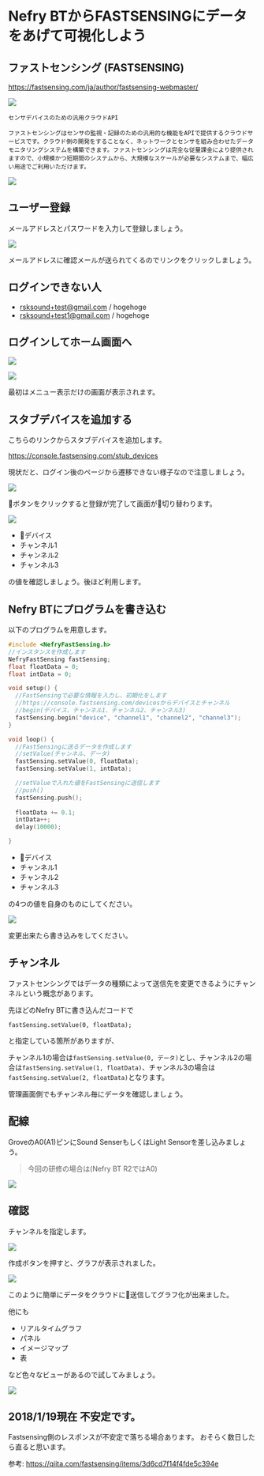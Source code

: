 # Nefry BTからFASTSENSINGにデータをあげて可視化しよう

## ファストセンシング (FASTSENSING)

https://fastsensing.com/ja/author/fastsensing-webmaster/

![](https://i.gyazo.com/4b29f568d0a0ed215d8f89816710f779.png)

```
センサデバイスのための汎用クラウドAPI

ファストセンシングはセンサの監視・記録のための汎用的な機能をAPIで提供するクラウドサービスです。クラウド側の開発をすることなく、ネットワークとセンサを組み合わせたデータモニタリングシステムを構築できます。ファストセンシングは完全な従量課金により提供されますので、小規模かつ短期間のシステムから、大規模なスケールが必要なシステムまで、幅広い用途でご利用いただけます。
```

![](https://i.gyazo.com/137b247b9ac08086ecf4a1b735dbcff8.png)

## ユーザー登録

メールアドレスとパスワードを入力して登録しましょう。

![](https://i.gyazo.com/192210aa46f1f577172b4779d1702a94.png)

メールアドレスに確認メールが送られてくるのでリンクをクリックしましょう。

## ログインできない人

* rsksound+test@gmail.com / hogehoge
* rsksound+test1@gmail.com / hogehoge

## ログインしてホーム画面へ

![](https://i.gyazo.com/bfbc485167fa3000963bf6b67e36285e.png)

![](https://i.gyazo.com/25ee2ea61ec62743e4fe433dc0d5cbbd.png)

最初はメニュー表示だけの画面が表示されます。

## スタブデバイスを追加する

こちらのリンクからスタブデバイスを追加します。

https://console.fastsensing.com/stub_devices

現状だと、ログイン後のページから遷移できない様子なので注意しましょう。

![](https://i.gyazo.com/249cd591feb954309a14bf55e2e00e03.png)

ボタンをクリックすると登録が完了して画面が切り替わります。

![](https://i.gyazo.com/32400e4cd249c3ac08da0ac59285dd4f.png)

* デバイス
* チャンネル1
* チャンネル2
* チャンネル3

の値を確認しましょう。後ほど利用します。

## Nefry BTにプログラムを書き込む

以下のプログラムを用意します。

```4.2.ino
#include <NefryFastSensing.h>
//インスタンスを作成します
NefryFastSensing fastSensing;
float floatData = 0;
float intData = 0;

void setup() {
  //FastSensingで必要な情報を入力し、初期化をします
  //https://console.fastsensing.com/devicesからデバイスとチャンネル
  //begin(デバイス、チャンネル1、チャンネル2、チャンネル3)
  fastSensing.begin("device", "channel1", "channel2", "channel3");
}

void loop() {
  //FastSensingに送るデータを作成します
  //setValue(チャンネル、データ)
  fastSensing.setValue(0, floatData);
  fastSensing.setValue(1, intData);

  //setValueで入れた値をFastSensingに送信します
  //push()
  fastSensing.push();
  
  floatData += 0.1;
  intData++;
  delay(10000);

}
```

* デバイス
* チャンネル1
* チャンネル2
* チャンネル3

の4つの値を自身のものにしてください。

![](https://i.gyazo.com/cd691d180b850257d3a2514f74f77643.png)

変更出来たら書き込みをしてください。

## チャンネル

ファストセンシングではデータの種類によって送信先を変更できるようにチャンネルという概念があります。

先ほどのNefry BTに書き込んだコードで

```
fastSensing.setValue(0, floatData);
```

と指定している箇所がありますが、

チャンネル1の場合は`fastSensing.setValue(0, データ)`とし、チャンネル2の場合は`fastSensing.setValue(1, floatData)`、チャンネル3の場合は`fastSensing.setValue(2, floatData)`となります。

管理画面側でもチャンネル毎にデータを確認しましょう。

## 配線

GroveのA0(A1)ピンにSound SenserもしくはLight Sensorを差し込みましょう。

> 今回の研修の場合は(Nefry BT R2ではA0)

![](https://i.gyazo.com/c67a34a72d8b01b1f3b6b2797c08737d.jpg)

## 確認

チャンネルを指定します。

![](https://i.gyazo.com/a36962a2ff2dfc8138613b65123fae50.png)

作成ボタンを押すと、グラフが表示されました。

![](https://i.gyazo.com/f57d655a1aa487951b31b202f0fa0310.png)

このように簡単にデータをクラウドに送信してグラフ化が出来ました。

他にも

* リアルタイムグラフ
* パネル
* イメージマップ
* 表

など色々なビューがあるので試してみましょう。

![](https://i.gyazo.com/0055cb1c1d1526e1aced563a36b4dfca.png)

## 2018/1/19現在 不安定です。

Fastsensing側のレスポンスが不安定で落ちる場合あります。
おそらく数日したら直ると思います。

参考: https://qiita.com/fastsensing/items/3d6cd7f14f4fde5c394e
